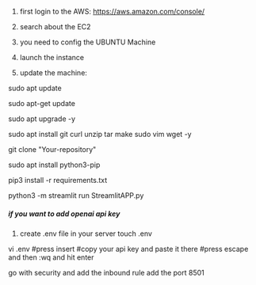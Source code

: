 1. first login to the AWS: https://aws.amazon.com/console/

2. search about the EC2

3. you need to config the UBUNTU Machine

4. launch the instance

5. update the machine:

sudo apt update

sudo apt-get update

sudo apt upgrade -y

sudo apt install git curl unzip tar make sudo vim wget -y

git clone "Your-repository"

sudo apt install python3-pip

pip3 install -r requirements.txt

python3 -m streamlit run StreamlitAPP.py

##### if you want to add openai api key

1. create .env file in your server
touch .env

vi .env
#press insert
#copy your api key and paste it there
#press escape and then :wq and hit enter

go with security and add the inbound rule
add the port 8501
